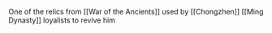 One of the relics from [[War of the Ancients]] used by [[Chongzhen]] [[Ming Dynasty]] loyalists to revive him